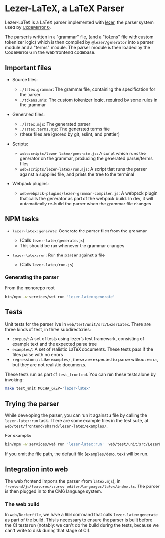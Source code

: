 # Lezer-LaTeX, a LaTeX Parser

Lezer-LaTeX is a LaTeX parser implemented with [lezer](https://lezer.codemirror.net/), the parser system used by [CodeMirror 6](https://codemirror.net/6/).

The parser is written in a "grammar" file, (and a "tokens" file with custom tokenizer logic) which is then compiled by `@lezer/generator` into a parser module and a "terms" module. The parser module is then loaded by the CodeMirror 6 in the web frontend codebase.


## Important files

- Source files:
  - `./latex.grammar`: The grammar file, containing the specification for the parser
  - `./tokens.mjs`: The custom tokenizer logic, required by some rules in the grammar

- Generated files:
  - `./latex.mjs`: The generated parser
  - `./latex.terms.mjs`: The generated terms file
  - (these files are ignored by git, eslint, and prettier)

- Scripts:
  - `web/scripts/lezer-latex/generate.js`: A script which runs the generator on the grammar, producing the generated parser/terms files
  - `web/scripts/lezer-latex/run.mjs`: A script that runs the parser against a supplied file, and prints the tree to the terminal

- Webpack plugins:
  - `web/webpack-plugins/lezer-grammar-compiler.js`: A webpack plugin that calls the generator as part of the webpack build. In dev, it will automatically re-build the parser when the grammar file changes.


## NPM tasks

- `lezer-latex:generate`: Generate the parser files from the grammar
  - (Calls `lezer-latex/generate.js`)
  - This should be run whenever the grammar changes

- `lezer-latex:run`: Run the parser against a file
  - (Calls `lezer-latex/run.js`)


### Generating the parser

From the monorepo root:

``` sh
bin/npm -w services/web run 'lezer-latex:generate'
```


## Tests

Unit tests for the parser live in `web/test/unit/src/LezerLatex`. There are three kinds of test, in three subdirectories:

- `corpus/`: A set of tests using lezer's test framework, consisting of example text and the expected parse tree
- `examples/`: A set of realistic LaTeX documents. These tests pass if the files parse with no errors
- `regressions/`: Like `examples/`, these are expected to parse without error, but they are not realistic documents.

These tests run as part of `test_frontend`. You can run these tests alone by invoking:

``` sh
make test_unit MOCHA_GREP='lezer-latex'
```


## Trying the parser

While developing the parser, you can run it against a file by calling the `lezer-latex:run` task. There are
some example files in the test suite, at `web/test/frontend/shared/lezer-latex/examples/`.

For example:

``` sh
bin/npm -w services/web run 'lezer-latex:run'  web/test/unit/src/LezerLatex/examples/amsmath.tex
```

If you omit the file path, the default file (`examples/demo.tex`) will be run.


## Integration into web

The web frontend imports the parser (from `latex.mjs`), in `frontend/js/features/source-editor/languages/latex/index.ts`.
The parser is then plugged in to the CM6 language system.

### The web build

In `web/Dockerfile`, we have a `RUN` command that calls `lezer-latex:generate` as part of the build. This is necessary to ensure the parser is built before the CI tests run (notably: we can't do the build during the tests, because we can't write to disk during that stage of CI).

